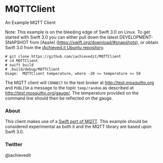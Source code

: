 # MQTTClient
An Example MQTT Client

Note: This example is on the bleeding edge of Swift 3.0 on Linux.  To get started with Swift 3.0 you can either
pull down the latest DEVELOPMENT-SNAPSHOT from [Apple] (https://swift.org/download/#snapshots), or obtain Swift 3.0 from
the [iAchieved.it Ubuntu repository](http://dev.iachieved.it/iachievedit/introducing-swift-3-0/).

```
# git clone https://github.com/iachievedit/MQTTClient
# cd MQTTClient
# swift build
# .build/debug/MQTTClient
Usage:  MQTTClient temperature, where -20 <= temperature <= 50
```

The MQTT client will `CONNECT` to the test broker at http://test.mosquitto.org and `PUBLISH` a message to the topic `temp/random` as described at http://test.mosquitto.org/gauge/.  The temperature provided on the command line should then be reflected on the gauge.

### About
This client makes use of a [Swift port of MQTT](https://github.com/iachievedit/MQTT).  This example should be considered experimental as both it and the MQTT library are based upon Swift 3.0.

### Twitter
@iachievedit
